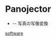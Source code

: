 # Panojector


* [](https://github.com/vitroid/Panojector) -- 写真の写像変換



[](https://live.staticflickr.com/4646/38796921564_42c4549c73_k_d.jpg)





[software](software.md)



